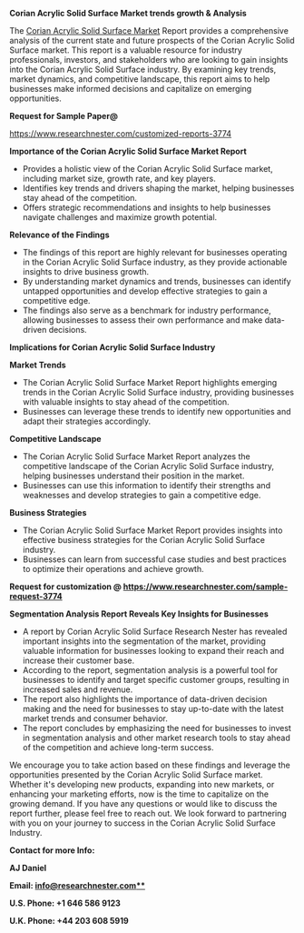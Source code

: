 ﻿<a name="_hlk169704084"></a><a name="_hlk168649135"></a><a name="_hlk167721000"></a>**Corian Acrylic Solid Surface Market trends growth & Analysis**

The [Corian Acrylic Solid Surface Market](https://www.researchnester.com/reports/corian-acrylic-solid-surface-market/3774) Report provides a comprehensive analysis of the current state and future prospects of the Corian Acrylic Solid Surface market. This report is a valuable resource for industry professionals, investors, and stakeholders who are looking to gain insights into the Corian Acrylic Solid Surface industry. By examining key trends, market dynamics, and competitive landscape, this report aims to help businesses make informed decisions and capitalize on emerging opportunities.

**Request for Sample Paper@**

<https://www.researchnester.com/customized-reports-3774>

**Importance of the Corian Acrylic Solid Surface Market Report**

- Provides a holistic view of the Corian Acrylic Solid Surface market, including market size, growth rate, and key players.
- Identifies key trends and drivers shaping the market, helping businesses stay ahead of the competition.
- Offers strategic recommendations and insights to help businesses navigate challenges and maximize growth potential.

**Relevance of the Findings**	

- The findings of this report are highly relevant for businesses operating in the Corian Acrylic Solid Surface industry, as they provide actionable insights to drive business growth.
- By understanding market dynamics and trends, businesses can identify untapped opportunities and develop effective strategies to gain a competitive edge.
- The findings also serve as a benchmark for industry performance, allowing businesses to assess their own performance and make data-driven decisions.

**Implications for Corian Acrylic Solid Surface  Industry**

**Market Trends**

- The Corian Acrylic Solid Surface Market Report highlights emerging trends in the Corian Acrylic Solid Surface industry, providing businesses with valuable insights to stay ahead of the competition.
- Businesses can leverage these trends to identify new opportunities and adapt their strategies accordingly.

**Competitive Landscape**

- The Corian Acrylic Solid Surface Market Report analyzes the competitive landscape of the Corian Acrylic Solid Surface industry, helping businesses understand their position in the market.
- Businesses can use this information to identify their strengths and weaknesses and develop strategies to gain a competitive edge.

**Business Strategies**

- The Corian Acrylic Solid Surface Market Report provides insights into effective business strategies for the Corian Acrylic Solid Surface industry.
- Businesses can learn from successful case studies and best practices to optimize their operations and achieve growth.

**Request for customization @ <https://www.researchnester.com/sample-request-3774>**

**Segmentation Analysis Report Reveals Key Insights for Businesses**

- A report by Corian Acrylic Solid Surface Research Nester has revealed important insights into the segmentation of the market, providing valuable information for businesses looking to expand their reach and increase their customer base.
- According to the report, segmentation analysis is a powerful tool for businesses to identify and target specific customer groups, resulting in increased sales and revenue.
- The report also highlights the importance of data-driven decision making and the need for businesses to stay up-to-date with the latest market trends and consumer behavior.
- The report concludes by emphasizing the need for businesses to invest in segmentation analysis and other market research tools to stay ahead of the competition and achieve long-term success.

We encourage you to take action based on these findings and leverage the opportunities presented by the Corian Acrylic Solid Surface market. Whether it's developing new products, expanding into new markets, or enhancing your marketing efforts, now is the time to capitalize on the growing demand. If you have any questions or would like to discuss the report further, please feel free to reach out. We look forward to partnering with you on your journey to success in the Corian Acrylic Solid Surface Industry.

**Contact for more Info:**

**AJ Daniel**

**Email: [info@researchnester.com**](mailto:info@researchnester.com "mailto:info@researchnester.com")**

**U.S. Phone: +1 646 586 9123**

**U.K. Phone: +44 203 608 5919**



